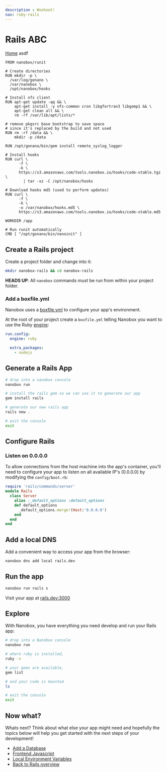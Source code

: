```yaml
---
description : Woohoot!
nav: ruby-rails
---
```


# Rails ABC

[Home](/) asdf

```docker
FROM nanobox/runit

# Create directories
RUN mkdir -p \
  /var/log/gonano \
  /var/nanobox \
  /opt/nanobox/hooks

# Install nfs client
RUN apt-get update -qq && \
    apt-get install -y nfs-common cron libgfortran3 libgomp1 && \
    apt-get clean all && \
    rm -rf /var/lib/apt/lists/*

# remove pkgsrc base bootstrap to save space
# since it's replaced by the build and not used
RUN rm -rf /data && \
    mkdir -p /data

RUN /opt/gonano/bin/gem install remote_syslog_logger

# Install hooks
RUN curl \
      -f \
      -k \
      https://s3.amazonaws.com/tools.nanobox.io/hooks/code-stable.tgz \
        | tar -xz -C /opt/nanobox/hooks

# Download hooks md5 (used to perform updates)
RUN curl \
      -f \
      -k \
      -o /var/nanobox/hooks.md5 \
      https://s3.amazonaws.com/tools.nanobox.io/hooks/code-stable.md5

WORKDIR /app

# Run runit automatically
CMD [ "/opt/gonano/bin/nanoinit" ]
```

## Create a Rails project
Create a project folder and change into it:

```bash
mkdir nanobox-rails && cd nanobox-rails
```

**HEADS UP**: All `nanobox` commands *must* be run from within your project folder.

### Add a boxfile.yml
Nanobox uses a <a href="https://docs.nanobox.io/boxfile/" target="\_blank">boxfile.yml</a> to configure your app's environment.

At the root of your project create a `boxfile.yml` telling Nanobox you want to use the Ruby <a href="https://docs.nanobox.io/engines/" target="\_blank">engine</a>:

```yaml
run.config:
  engine: ruby

  extra_packages:
    - nodejs
```

## Generate a Rails App

```bash
# drop into a nanobox console
nanobox run

# install the rails gem so we can use it to generate our app
gem install rails

# generate our new rails app
rails new .

# exit the console
exit
```

## Configure Rails

### Listen on 0.0.0.0
To allow connections from the host machine into the app's container, you'll need to configure your app to listen on all available IP's (0.0.0.0) by modifying the `config/boot.rb`:

```ruby
require 'rails/commands/server'
module Rails
  class Server
    alias :_default_options :default_options
    def default_options
      _default_options.merge!(Host:'0.0.0.0')
    end
  end
end
```

## Add a local DNS
Add a convenient way to access your app from the browser:

```bash
nanobox dns add local rails.dev
```

## Run the app

```bash
nanobox run rails s
```

Visit your app at <a href="http://rails.dev:3000" target="\_blank">rails.dev:3000</a>

## Explore
With Nanobox, you have everything you need develop and run your Rails app:

```bash
# drop into a Nanobox console
nanobox run

# where ruby is installed,
ruby -v

# your gems are available,
gem list

# and your code is mounted
ls

# exit the console
exit
```

## Now what?
Whats next? Think about what else your app might need and hopefully the topics below will help you get started with the next steps of your development!

* [Add a Database](/ruby/rails/add-a-database)
* [Frontend Javascript](/ruby/rails/frontend-javascript)
* [Local Environment Variables](/ruby/rails/local-evars)
* [Back to Rails overview](/ruby/rails)
